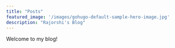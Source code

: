 ```yaml
---
title: "Posts"
featured_image: '/images/gohugo-default-sample-hero-image.jpg'
description: "Rajorshi's Blog"
---
```


Welcome to my blog!